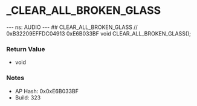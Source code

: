 # _CLEAR_ALL_BROKEN_GLASS

--- ns: AUDIO --- ## CLEAR_ALL_BROKEN_GLASS  // 0xB32209EFFDC04913 0xE6B033BF void CLEAR_ALL_BROKEN_GLASS();

### Return Value
* void

### Notes
* AP Hash: 0x0xE6B033BF
* Build: 323


